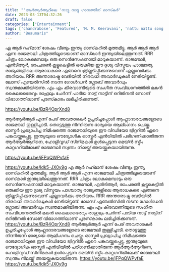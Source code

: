 ```yaml
---
title: "'ആര്‍ആര്‍ആറിലെ 'നാട്ടു നാട്ടു ഗാനത്തിന് ഓസ്‍കര്‍"
date: 2023-03-13T04:32:26
draft: false
categories: ["Entertainment"]
tags: ['chandrabose', 'Featured', 'M. M. Keeravani', 'nattu nattu song', 'RAJAMAULI', 'RRR']
author: "Beaumaris"
---
```


എ ആർ റഹ്‌മാന്‌ ശേഷം വീണ്ടും ഇന്ത്യ ഓസ്‍കറില്‍ മുത്തമിട്ടു. ആർ ആർ ആർ എന്ന രാജമൗലി ചിത്രത്തിലൂടെയാണ് ഓസ്‍കാര്‍ ഇന്ത്യയിലെത്തുന്നത്. RRR ചിത്രം ലോകമെമ്പാടും ഒരു സെൻസേഷനായി മാറുകയാണ്. രാജമൗലി, എൻടിആർ, രാംചരൺ കൂട്ടുകെട്ടിൽ ഒരുക്കിയ ഈ ദൃശ്യ വിസ്മയം പാശ്ചാത്യ രാജ്യങ്ങളിലെ ആരാധകരെ എങ്ങനെ ത്രില്ലടിപ്പിക്കുന്നുവെന്ന് എല്ലാവർക്കും അറിയാം. RRR അന്താരാഷ്ട്ര വേദിയിൽ നിരവധി അവാർഡുകൾ നേടിയിട്ടുണ്ട്. ലോസ് ഏഞ്ചൽസിൽ നടന്ന ഗോൾഡൻ ഗ്ലോബ് അവാർഡും സ്വന്തമാക്കിയിരുന്നു. എം എം കീരവാണിയുടെ സംഗീത സംവിധാനത്തില്‍ മകൻ കൈലഭൈരവും രാഹുലും ചേര്‍ന്ന് പാടിയ നാട്ട് നാട്ടിന് ഒറിജിനൽ സോങ് വിഭാഗത്തിലാണ് പുരസ്‍കാരം ലഭിച്ചിരിക്കുന്നത്.

https://youtu.be/BzR4OprXnd8

ആർആർആർ എന്ന് പേര് അവതാരകർ ഉച്ചരിച്ചപ്പോൾ ആഹ്ലാദാരവങ്ങളോടെ രാജമൗലി തുള്ളിച്ചാടി. തൊട്ടടുത്തു നിന്നിരുന്ന ഭാര്യയെ ആലിംഗനം ചെയ്തു. ഓസ്കർ പ്രഖ്യാപിച്ച നിമിഷത്തെ രാജമൗലിയുടെ ഈ വിഡിയോ ട്വിറ്ററിൽ ഏറെ പങ്കുവയ്ക്കപ്പെട്ടു. ഇന്ത്യയുടെ ഔദ്യോഗിക ഓസ്കർ എൻട്രിയിൽ പരിഗണിക്കാതിരുന്ന ആർആർആറിനെ, ഹോളിവുഡ് സിനിമകൾ ഉൾപ്പെടുന്ന മെയ്ൻ സ്ട്രീം കാറ്റഗറിയിലേക്ക് രാജമൗലി സ്വന്തം നിലയ്ക്ക് അയയ്ക്കുകയായിരുന്നു.

https://youtu.be/jFPqQWPvfaE

https://youtu.be/ldk5-JX0y9g
എ ആർ റഹ്‌മാന്‌ ശേഷം വീണ്ടും ഇന്ത്യ ഓസ്‍കറില്‍ മുത്തമിട്ടു. ആർ ആർ ആർ എന്ന രാജമൗലി ചിത്രത്തിലൂടെയാണ് ഓസ്‍കാര്‍ ഇന്ത്യയിലെത്തുന്നത്. RRR ചിത്രം ലോകമെമ്പാടും ഒരു സെൻസേഷനായി മാറുകയാണ്. രാജമൗലി, എൻടിആർ, രാംചരൺ കൂട്ടുകെട്ടിൽ ഒരുക്കിയ ഈ ദൃശ്യ വിസ്മയം പാശ്ചാത്യ രാജ്യങ്ങളിലെ ആരാധകരെ എങ്ങനെ ത്രില്ലടിപ്പിക്കുന്നുവെന്ന് എല്ലാവർക്കും അറിയാം. RRR അന്താരാഷ്ട്ര വേദിയിൽ നിരവധി അവാർഡുകൾ നേടിയിട്ടുണ്ട്. ലോസ് ഏഞ്ചൽസിൽ നടന്ന ഗോൾഡൻ ഗ്ലോബ് അവാർഡും സ്വന്തമാക്കിയിരുന്നു. എം എം കീരവാണിയുടെ സംഗീത സംവിധാനത്തില്‍ മകൻ കൈലഭൈരവും രാഹുലും ചേര്‍ന്ന് പാടിയ നാട്ട് നാട്ടിന് ഒറിജിനൽ സോങ് വിഭാഗത്തിലാണ് പുരസ്‍കാരം ലഭിച്ചിരിക്കുന്നത്. https://youtu.be/BzR4OprXnd8 ആർആർആർ എന്ന് പേര് അവതാരകർ ഉച്ചരിച്ചപ്പോൾ ആഹ്ലാദാരവങ്ങളോടെ രാജമൗലി തുള്ളിച്ചാടി. തൊട്ടടുത്തു നിന്നിരുന്ന ഭാര്യയെ ആലിംഗനം ചെയ്തു. ഓസ്കർ പ്രഖ്യാപിച്ച നിമിഷത്തെ രാജമൗലിയുടെ ഈ വിഡിയോ ട്വിറ്ററിൽ ഏറെ പങ്കുവയ്ക്കപ്പെട്ടു. ഇന്ത്യയുടെ ഔദ്യോഗിക ഓസ്കർ എൻട്രിയിൽ പരിഗണിക്കാതിരുന്ന ആർആർആറിനെ, ഹോളിവുഡ് സിനിമകൾ ഉൾപ്പെടുന്ന മെയ്ൻ സ്ട്രീം കാറ്റഗറിയിലേക്ക് രാജമൗലി സ്വന്തം നിലയ്ക്ക് അയയ്ക്കുകയായിരുന്നു. https://youtu.be/jFPqQWPvfaE https://youtu.be/ldk5-JX0y9g
